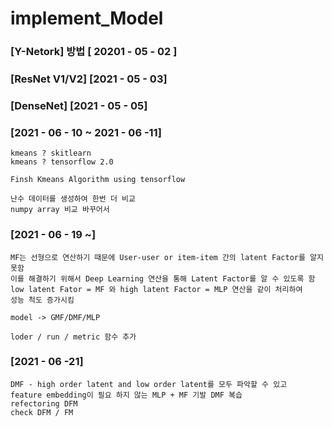 # implement_Model

### [Y-Netork] 방법 [ 20201 - 05 - 02 ]
### [ResNet V1/V2] [2021 - 05 - 03]
### [DenseNet] [2021 - 05 - 05]
### [2021 - 06 - 10 ~ 2021 - 06 -11]   

    kmeans ? skitlearn
    kmeans ? tensorflow 2.0
    
    Finsh Kmeans Algorithm using tensorflow
    
    난수 데이터를 생성하여 한번 더 비교
    numpy array 비교 바꾸어서 
    
    
### [2021 - 06 - 19 ~]

    MF는 선형으로 연산하기 때문에 User-user or item-item 간의 latent Factor를 알지 못함
    이를 해결하기 위해서 Deep Learning 연산을 통해 Latent Factor를 알 수 있도록 함
    low latent Fator = MF 와 high latent Factor = MLP 연산을 같이 처리하여 
    성능 척도 증가시킴
    
    model -> GMF/DMF/MLP
   
    loder / run / metric 함수 추가
    
### [2021 - 06 -21]

    DMF - high order latent and low order latent를 모두 파악할 수 있고
    feature embedding이 필요 하지 않는 MLP + MF 기발 DMF 복습
    refectoring DFM
    check DFM / FM
